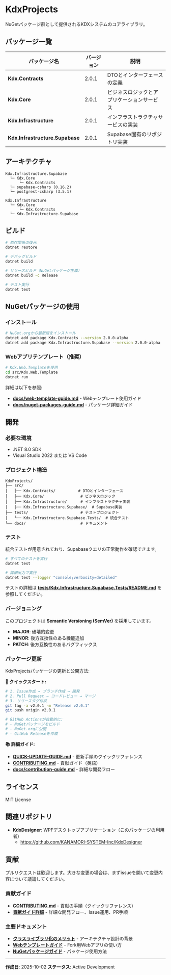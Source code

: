 # KdxProjects

NuGetパッケージ群として提供されるKDXシステムのコアライブラリ。

## パッケージ一覧

| パッケージ名 | バージョン | 説明 |
|-------------|----------|------|
| **Kdx.Contracts** | 2.0.1 | DTOとインターフェースの定義 |
| **Kdx.Core** | 2.0.1 | ビジネスロジックとアプリケーションサービス |
| **Kdx.Infrastructure** | 2.0.1 | インフラストラクチャサービスの実装 |
| **Kdx.Infrastructure.Supabase** | 2.0.1 | Supabase固有のリポジトリ実装 |

## アーキテクチャ

```
Kdx.Infrastructure.Supabase
  └─ Kdx.Core
      └─ Kdx.Contracts
  └─ supabase-csharp (0.16.2)
  └─ postgrest-csharp (3.5.1)

Kdx.Infrastructure
  └─ Kdx.Core
      └─ Kdx.Contracts
  └─ Kdx.Infrastructure.Supabase

```

## ビルド

```bash
# 依存関係の復元
dotnet restore

# デバッグビルド
dotnet build

# リリースビルド（NuGetパッケージ生成）
dotnet build -c Release

# テスト実行
dotnet test
```

## NuGetパッケージの使用

### インストール

```bash
# NuGet.orgから最新版をインストール
dotnet add package Kdx.Contracts --version 2.0.0-alpha
dotnet add package Kdx.Infrastructure.Supabase --version 2.0.0-alpha
```

### Webアプリテンプレート（推奨）

```bash
# Kdx.Web.Templateを使用
cd src/Kdx.Web.Template
dotnet run
```

詳細は以下を参照:
- **[docs/web-template-guide.md](docs/web-template-guide.md)** - Webテンプレート使用ガイド
- **[docs/nuget-packages-guide.md](docs/nuget-packages-guide.md)** - パッケージ詳細ガイド

## 開発

### 必要な環境

- .NET 8.0 SDK
- Visual Studio 2022 または VS Code

### プロジェクト構造

```
KdxProjects/
├── src/
│   ├── Kdx.Contracts/          # DTOとインターフェース
│   ├── Kdx.Core/                # ビジネスロジック
│   ├── Kdx.Infrastructure/      # インフラストラクチャ実装
│   ├── Kdx.Infrastructure.Supabase/  # Supabase実装
├── tests/                       # テストプロジェクト
│   └── Kdx.Infrastructure.Supabase.Tests/  # 統合テスト
└── docs/                        # ドキュメント
```

### テスト

統合テストが用意されており、Supabaseクエリの正常動作を確認できます。

```bash
# すべてのテストを実行
dotnet test

# 詳細出力で実行
dotnet test --logger "console;verbosity=detailed"
```

テストの詳細は **[tests/Kdx.Infrastructure.Supabase.Tests/README.md](tests/Kdx.Infrastructure.Supabase.Tests/README.md)** を参照してください。

### バージョニング

このプロジェクトは **Semantic Versioning (SemVer)** を採用しています。

- **MAJOR**: 破壊的変更
- **MINOR**: 後方互換性のある機能追加
- **PATCH**: 後方互換性のあるバグフィックス

### パッケージ更新

KdxProjectsパッケージの更新と公開方法:

**🚀 クイックスタート:**
```bash
# 1. Issue作成 → ブランチ作成 → 開発
# 2. Pull Request → コードレビュー → マージ
# 3. リリースタグ作成
git tag -a v2.0.1 -m "Release v2.0.1"
git push origin v2.0.1

# GitHub Actionsが自動的に:
# - NuGetパッケージをビルド
# - NuGet.orgに公開
# - GitHub Releaseを作成
```

**📚 詳細ガイド:**
- **[QUICK-UPDATE-GUIDE.md](QUICK-UPDATE-GUIDE.md)** - 更新手順のクイックリファレンス
- **[CONTRIBUTING.md](CONTRIBUTING.md)** - 貢献ガイド（英語）
- **[docs/contribution-guide.md](docs/contribution-guide.md)** - 詳細な開発フロー

## ライセンス

MIT License

## 関連リポジトリ

- **KdxDesigner**: WPFデスクトップアプリケーション（このパッケージの利用者）
  - https://github.com/KANAMORI-SYSTEM-Inc/KdxDesigner

## 貢献

プルリクエストは歓迎します。大きな変更の場合は、まずissueを開いて変更内容について議論してください。

### 貢献ガイド

- **[CONTRIBUTING.md](CONTRIBUTING.md)** - 貢献の手順（クイックリファレンス）
- **[貢献ガイド詳細](docs/contribution-guide.md)** - 詳細な開発フロー、Issue運用、PR手順

### 主要ドキュメント

- **[クラスライブラリ化のメリット](docs/class-library-benefits.md)** - アーキテクチャ設計の背景
- **[Webテンプレートガイド](docs/web-template-guide.md)** - Fork用Webアプリの使い方
- **[NuGetパッケージガイド](docs/nuget-packages-guide.md)** - パッケージ使用方法

---

**作成日**: 2025-10-02
**ステータス**: Active Development
